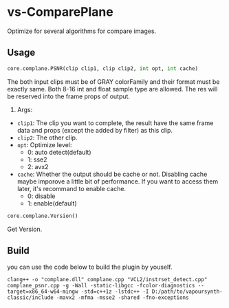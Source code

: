 # vs-ComparePlane
Optimize for several algorithms for compare images.

## Usage
```python
core.complane.PSNR(clip clip1, clip clip2, int opt, int cache)
```
The both input clips must be of GRAY colorFamily and their format must be exactly same. Both 8-16 int and float sample type are allowed.
The res will be reserved into the frame props of output.
1. Args:
  - ```clip1```: The clip you want to complete, the result have the same frame data and props (except the added by filter) as this clip.
  - ```clip2```: The other clip.
  - ```opt```: Optimize level:
    - 0: auto detect(default)
    - 1: sse2
    - 2: avx2
  - ```cache```: Whether the output should be cache or not. Disabling cache maybe imporove a little bit of performance. If you want to access them later, it's recommand to enable cache.
    - 0: disable
    - 1: enable(default)  
```python
core.complane.Version()
```
Get Version.
## Build
you can use the code below to build the plugin by youself.
```
clang++ -o "complane.dll" complane.cpp "VCL2/instrset_detect.cpp" complane_psnr.cpp -g -Wall -static-libgcc -fcolor-diagnostics --target=x86_64-w64-mingw -std=c++1z -lstdc++ -I D:/path/to/vapoursynth-classic/include -mavx2 -mfma -msse2 -shared -fno-exceptions
```
